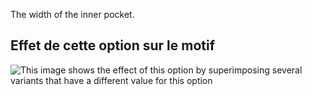 The width of the inner pocket.

## Effet de cette option sur le motif

![This image shows the effect of this option by superimposing several variants that have a different value for this option](jaeger_innerpocketwidth_sample.svg "Effect of this option on the pattern")
